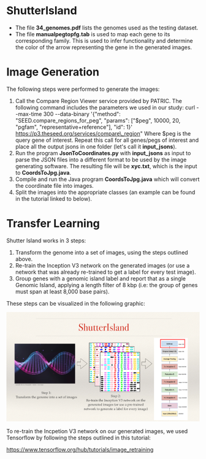 # ShutterIsland

* The file **34_genomes.pdf** lists the genomes used as the testing dataset. 
* The file **manualpegtopfg.tab** is used to map each gene to its corresponding family. This is used to infer functionality and determine the color of the arrow representing the gene in the generated images. 

<h1> Image Generation </h1> 

The following steps were performed to generate the images:

1. Call the Compare Region Viewer service provided by PATRIC. The following command includes the parameters we used in our study:
    curl --max-time 300 --data-binary '{\"method\": \"SEED.compare\_regions\_for\_peg\", \"params\": [\"$peg\", 10000, 20, \"pgfam\", \"representative+reference\"], \"id\": 1}'         https://p3.theseed.org/services/compare\_region"
    Where $peg is the query gene of interest. Repeat this call for all genes/pegs of interest and place all the output jsons in one folder (let's call it **input\_jsons**). 
1. Run the program **JsonToCoordinates.py** with **input\_jsons** as input to parse the JSON files into a different format to be used by the image generating software. The resulting file will be **xyc.txt**, which is the input to **CoordsToJpg.java**. 
1. Compile and run the Java program **CoordsToJpg.java** which will convert the coordinate file into images. 
1. Split the images into the appropriate classes (an example can be found in the tutorial linked to below). 

<h1> Transfer Learning </h1> 

Shutter Island works in 3 steps: 

1. Transform the genome into a set of images, using the steps outlined above. 
1. Re-train the Inception V3 network on the generated images (or use a network that was already re-trained to get a label for every test image). 
1. Group genes with a genomic island label and report that as a single Genomic Island, applying a length filter of 8 kbp (i.e: the group of genes must span at least 8,000 base pairs). 

These steps can be visualized in the following graphic: 

<img src="ShutterIsland.png">

To re-train the Incpetion V3 network on our generated images, we used Tensorflow by following the steps outlined in this tutorial:

https://www.tensorflow.org/hub/tutorials/image_retraining


